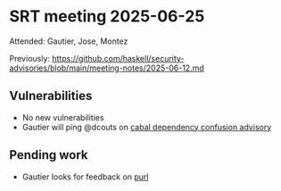 # SRT meeting 2025-06-25

Attended: Gautier, Jose, Montez

Previously:
https://github.com/haskell/security-advisories/blob/main/meeting-notes/2025-06-12.md

## Vulnerabilities

- No new vulnerabilities
- Gautier will ping @dcouts on [cabal dependency confusion advisory](https://github.com/haskell/security-advisories/pull/281)

## Pending work

- Gautier looks for feedback on [purl](https://github.com/haskell/security-advisories/pull/282)
